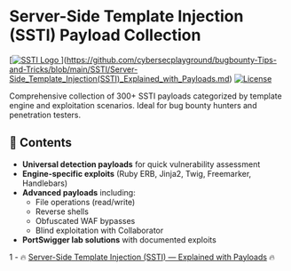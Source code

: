 # Server-Side Template Injection (SSTI) Payload Collection

[[![SSTI Logo](https://img.shields.io/badge/Exploit-SSTI-red) ](https://github.com/cybersecplayground/bugbounty-Tips-and-Tricks/new/main/SSTI)](https://github.com/cybersecplayground/bugbounty-Tips-and-Tricks/blob/main/SSTI/Server-Side_Template_Injection(SSTI)_Explained_with_Payloads.md)
[![License](https://img.shields.io/badge/Payloads-30%2B-brightgreen)](https://github.com/cybersecplayground/bugbounty-Tips-and-Tricks/blob/main/Payloads/SSTI_Payloads.txt)

Comprehensive collection of 300+ SSTI payloads categorized by template engine and exploitation scenarios. Ideal for bug bounty hunters and penetration testers.

## 📌 Contents

- **Universal detection payloads** for quick vulnerability assessment
- **Engine-specific exploits** (Ruby ERB, Jinja2, Twig, Freemarker, Handlebars)
- **Advanced payloads** including:
  - File operations (read/write)
  - Reverse shells
  - Obfuscated WAF bypasses
  - Blind exploitation with Collaborator
- **PortSwigger lab solutions** with documented exploits

1 - 🔥 [Server-Side Template Injection (SSTI) — Explained with Payloads](https://github.com/cybersecplayground/bugbounty-Tips-and-Tricks/blob/main/SSTI/Server-Side_Template_Injection(SSTI)_Explained_with_Payloads.md) 🔥
